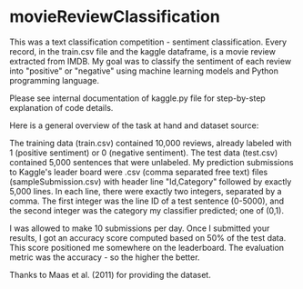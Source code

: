 # movieReviewClassification

This was a text classification competition - sentiment classification. Every record, in the train.csv file and the kaggle dataframe, is a movie review extracted from IMDB. My goal was to classify the sentiment of each review into "positive" or "negative" using machine learning models and Python programming language.

Please see internal documentation of kaggle.py file for step-by-step explanation of code details.

Here is a general overview of the task at hand and dataset source:

  The training data (train.csv) contained 10,000 reviews, already labeled with 1 (positive sentiment) or 0 (negative sentiment). The test data (test.csv) contained 5,000 sentences   that were unlabeled. My prediction submissions to Kaggle's leader board were .csv (comma separated free text) files (sampleSubmission.csv) with header line "Id,Category"           followed by exactly 5,000 lines. In each line, there were exactly two integers, separated by a comma. The first integer was the line ID of a test sentence (0-5000), and the       second   integer was the category my classifier predicted; one of (0,1).

  I was allowed to make 10 submissions per day. Once I submitted your results, I got an accuracy score computed based on 50% of the test data. This score positioned me somewhere     on the leaderboard. The evaluation metric was the accuracy - so the higher the better.


Thanks to Maas et al. (2011) for providing the dataset.
